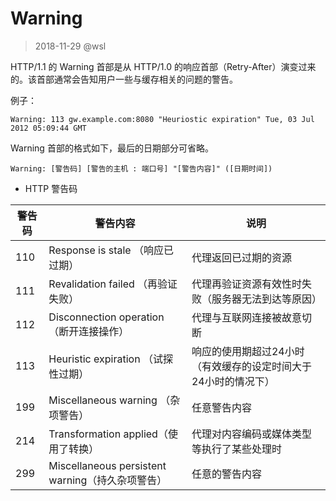# Warning

> 2018-11-29 @wsl

HTTP/1.1 的 Warning 首部是从 HTTP/1.0 的响应首部（Retry-After）演变过来的。该首部通常会告知用户一些与缓存相关的问题的警告。 

例子：

```
Warning: 113 gw.example.com:8080 "Heuriostic expiration" Tue, 03 Jul 2012 05:09:44 GMT
```

Warning 首部的格式如下，最后的日期部分可省略。

```
Warning: [警告码] [警告的主机 : 端口号] "[警告内容]" ([日期时间])
```

- HTTP 警告码

| 警告码 | 警告内容                                         | 说明                                                         |
| ------ | ------------------------------------------------ | ------------------------------------------------------------ |
| 110    | Response is stale （响应已过期）                 | 代理返回已过期的资源                                         |
| 111    | Revalidation failed （再验证失败）               | 代理再验证资源有效性时失败（服务器无法到达等原因）           |
| 112    | Disconnection operation （断开连接操作）         | 代理与互联网连接被故意切断                                   |
| 113    | Heuristic expiration （试探性过期）              | 响应的使用期超过24小时（有效缓存的设定时间大于24小时的情况下） |
| 199    | Miscellaneous warning （杂项警告）               | 任意警告内容                                                 |
| 214    | Transformation applied（使用了转换）             | 代理对内容编码或媒体类型等执行了某些处理时                   |
| 299    | Miscellaneous persistent warning（持久杂项警告） | 任意的警告内容                                               |


